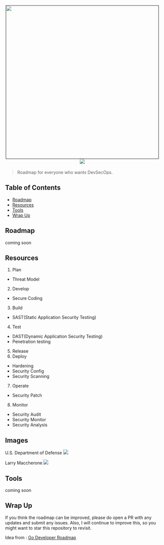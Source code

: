 <h1 align="center">
  <br>
  <a href=""><img src="https://user-images.githubusercontent.com/13212227/99404580-2374f000-292f-11eb-9348-284f24cca88c.png" alt="" width="500px;"></a>
  <br>
  <img src="https://img.shields.io/badge/PRs-welcome-blue"> 
</h1>

> Roadmap for everyone who wants DevSecOps.

## Table of Contents
* [Roadmap](#roadmap)
* [Resources](#resources)
* [Tools](#tools)
* [Wrap Up](#wrap-up)

## Roadmap
coming soon

## Resources
1. Plan
  - Threat Model
2. Develop
  - Secure Coding
3. Build
  - SAST(Static Application Security Testing)
4. Test
  - DAST(Dynamic Application Security Testing)
  - Penetration testing
5. Release
6. Deploy
  - Hardening
  - Security Config
  - Security Scanning
7. Operate
  - Security Patch
8. Monitor
  - Security Audit
  - Security Monitor
  - Security Analysis

## Images
U.S. Department of Defense
![](https://media-exp1.licdn.com/dms/image/C4E12AQFQbzupC5vn1w/article-inline_image-shrink_1500_2232/0?e=1611187200&v=beta&t=wTgChj5fKaR8cZE_L2S8tqJRtHWgTRlkBrXff23t7iQ)

Larry Maccherone
![](https://media-exp1.licdn.com/dms/image/C4E12AQF7E1TAzUmVJA/article-inline_image-shrink_1500_2232/0?e=1611187200&v=beta&t=kOWtRXjjAcAi5F_KBA_Xe4tlIv_vehAhfV7NgOIz9jY)

## Tools
coming soon

## Wrap Up
If you think the roadmap can be improved, please do open a PR with any updates and submit any issues. Also, I will continue to improve this, so you might want to star this repository to revisit.

Idea from : [Go Developer Roadmap](https://github.com/Alikhll/golang-developer-roadmap)
